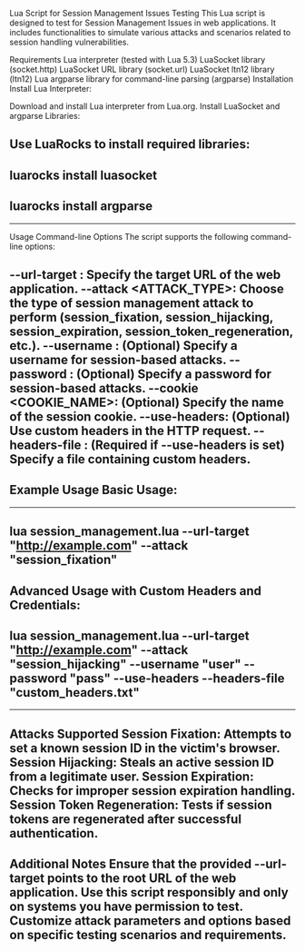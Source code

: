 Lua Script for Session Management Issues Testing
This Lua script is designed to test for Session Management Issues in web applications. It includes functionalities to simulate various attacks and scenarios related to session handling vulnerabilities.

Requirements
Lua interpreter (tested with Lua 5.3)
LuaSocket library (socket.http)
LuaSocket URL library (socket.url)
LuaSocket ltn12 library (ltn12)
Lua argparse library for command-line parsing (argparse)
Installation
Install Lua Interpreter:

Download and install Lua interpreter from Lua.org.
Install LuaSocket and argparse Libraries:

Use LuaRocks to install required libraries:
--------------------------------------------------------------------------------------
luarocks install luasocket
--------------------------------------------------------------------------------------
luarocks install argparse
--------------------------------------------------------------------------------------
--------------------------------------------------------------------------------------
Usage
Command-line Options
The script supports the following command-line options:

--url-target <URL>: Specify the target URL of the web application.
--attack <ATTACK_TYPE>: Choose the type of session management attack to perform (session_fixation, session_hijacking, session_expiration, session_token_regeneration, etc.).
--username <USERNAME>: (Optional) Specify a username for session-based attacks.
--password <PASSWORD>: (Optional) Specify a password for session-based attacks.
--cookie <COOKIE_NAME>: (Optional) Specify the name of the session cookie.
--use-headers: (Optional) Use custom headers in the HTTP request.
--headers-file <FILE>: (Required if --use-headers is set) Specify a file containing custom headers.
--------------------------------------------------------------------------------------
Example Usage
Basic Usage:
--------------------------------------------------------------------------------------
--------------------------------------------------------------------------------------
lua session_management.lua --url-target "http://example.com" --attack "session_fixation"
--------------------------------------------------------------------------------------
Advanced Usage with Custom Headers and Credentials:
--------------------------------------------------------------------------------------
lua session_management.lua --url-target "http://example.com" --attack "session_hijacking" --username "user" --password "pass" --use-headers --headers-file "custom_headers.txt"
--------------------------------------------------------------------------------------
--------------------------------------------------------------------------------------
Attacks Supported
Session Fixation: Attempts to set a known session ID in the victim's browser.
Session Hijacking: Steals an active session ID from a legitimate user.
Session Expiration: Checks for improper session expiration handling.
Session Token Regeneration: Tests if session tokens are regenerated after successful authentication.
--------------------------------------------------------------------------------------
Additional Notes
Ensure that the provided --url-target points to the root URL of the web application.
Use this script responsibly and only on systems you have permission to test.
Customize attack parameters and options based on specific testing scenarios and requirements.
--------------------------------------------------------------------------------------
